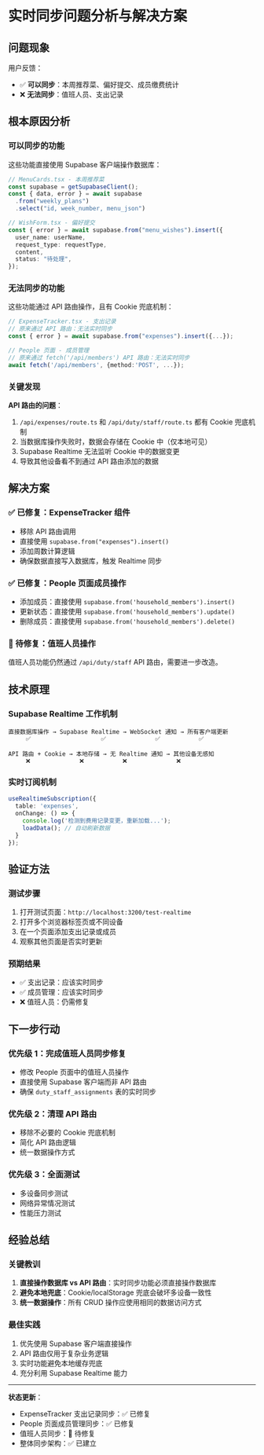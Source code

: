 # 实时同步问题分析与解决方案

## 问题现象

用户反馈：
- ✅ **可以同步**：本周推荐菜、偏好提交、成员缴费统计
- ❌ **无法同步**：值班人员、支出记录

## 根本原因分析

### 可以同步的功能
这些功能直接使用 Supabase 客户端操作数据库：

```typescript
// MenuCards.tsx - 本周推荐菜
const supabase = getSupabaseClient();
const { data, error } = await supabase
  .from("weekly_plans")
  .select("id, week_number, menu_json")

// WishForm.tsx - 偏好提交  
const { error } = await supabase.from("menu_wishes").insert({
  user_name: userName,
  request_type: requestType,
  content,
  status: "待处理",
});
```

### 无法同步的功能
这些功能通过 API 路由操作，且有 Cookie 兜底机制：

```typescript
// ExpenseTracker.tsx - 支出记录
// 原来通过 API 路由：无法实时同步
const { error } = await supabase.from("expenses").insert({...});

// People 页面 - 成员管理
// 原来通过 fetch('/api/members') API 路由：无法实时同步
await fetch('/api/members', {method:'POST', ...});
```

### 关键发现

**API 路由的问题**：
1. `/api/expenses/route.ts` 和 `/api/duty/staff/route.ts` 都有 Cookie 兜底机制
2. 当数据库操作失败时，数据会存储在 Cookie 中（仅本地可见）
3. Supabase Realtime 无法监听 Cookie 中的数据变更
4. 导致其他设备看不到通过 API 路由添加的数据

## 解决方案

### ✅ 已修复：ExpenseTracker 组件
- 移除 API 路由调用
- 直接使用 `supabase.from("expenses").insert()`
- 添加周数计算逻辑
- 确保数据直接写入数据库，触发 Realtime 同步

### ✅ 已修复：People 页面成员操作
- 添加成员：直接使用 `supabase.from('household_members').insert()`
- 更新状态：直接使用 `supabase.from('household_members').update()`
- 删除成员：直接使用 `supabase.from('household_members').delete()`

### 🔄 待修复：值班人员操作
值班人员功能仍然通过 `/api/duty/staff` API 路由，需要进一步改造。

## 技术原理

### Supabase Realtime 工作机制
```
直接数据库操作 → Supabase Realtime → WebSocket 通知 → 所有客户端更新
     ✅                    ✅              ✅           ✅

API 路由 + Cookie → 本地存储 → 无 Realtime 通知 → 其他设备无感知
     ❌              ❌           ❌              ❌
```

### 实时订阅机制
```typescript
useRealtimeSubscription({
  table: 'expenses',
  onChange: () => {
    console.log('检测到费用记录变更，重新加载...');
    loadData(); // 自动刷新数据
  }
});
```

## 验证方法

### 测试步骤
1. 打开测试页面：`http://localhost:3200/test-realtime`
2. 打开多个浏览器标签页或不同设备
3. 在一个页面添加支出记录或成员
4. 观察其他页面是否实时更新

### 预期结果
- ✅ 支出记录：应该实时同步
- ✅ 成员管理：应该实时同步  
- ❌ 值班人员：仍需修复

## 下一步行动

### 优先级 1：完成值班人员同步修复
- 修改 People 页面中的值班人员操作
- 直接使用 Supabase 客户端而非 API 路由
- 确保 `duty_staff_assignments` 表的实时同步

### 优先级 2：清理 API 路由
- 移除不必要的 Cookie 兜底机制
- 简化 API 路由逻辑
- 统一数据操作方式

### 优先级 3：全面测试
- 多设备同步测试
- 网络异常情况测试
- 性能压力测试

## 经验总结

### 关键教训
1. **直接操作数据库 vs API 路由**：实时同步功能必须直接操作数据库
2. **避免本地兜底**：Cookie/localStorage 兜底会破坏多设备一致性
3. **统一数据操作**：所有 CRUD 操作应使用相同的数据访问方式

### 最佳实践
1. 优先使用 Supabase 客户端直接操作
2. API 路由仅用于复杂业务逻辑
3. 实时功能避免本地缓存兜底
4. 充分利用 Supabase Realtime 能力

---

**状态更新**：
- ExpenseTracker 支出记录同步：✅ 已修复
- People 页面成员管理同步：✅ 已修复  
- 值班人员同步：🔄 待修复
- 整体同步架构：✅ 已建立